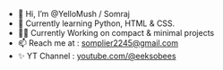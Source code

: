 - 👋 Hi, I’m @YelloMush / Somraj
- 🌱 Currently learning Python, HTML & CSS.
- 👷‍♂️ Currently Working on compact & minimal projects
- 📫 Reach me at : somplier2245@gmail.com
- ✨ YT Channel : [youtube.com/@eeksobees](https://www.youtube.com/@eeksobees)

<!---
YelloMush/YelloMush is a ✨ special ✨ repository because its `README.md` (this file) appears on your GitHub profile.
You can click the Preview link to take a look at your changes.
--->
